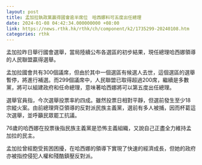 ```yaml
---
layout: post
title: 孟加拉執政黨贏得國會逾半席位　哈西娜料可五度出任總理
date: 2024-01-08 04:42:34.000000000 +08:00
link: https://news.rthk.hk/rthk/ch/component/k2/1735299-20240108.htm
categories: rthk
---
```


孟加拉昨日舉行國會選舉，當局陸續公布各選區的初步結果，現任總理哈西娜領導的人民聯盟贏得選舉。

孟加拉國會共有300個議席，但由於其中一個選區有候選人去世，這個選區的選舉暫停，將進行補選。而299個議席中，人民聯盟已取得超過200席，繼續是多數黨，將可以組建政府和任命總理，意味著哈西娜將可以第五度出任總理。

選舉官員指，今次選舉投票率約四成。雖然投票日相對平靜，但選前發生至少18宗縱火案。由前總理齊亞領導的反對派民族主義黨，選前有多人被捕，因而杯葛這次選舉，並呼籲民眾罷工抗議。

76歲的哈西娜在投票後指民族主義黨是恐怖主義組織，又說自己正盡全力維持孟加拉的民主。

孟加拉曾經飽受貧困困擾，在哈西娜的領導下實現了快速的經濟成長，但她的政府亦被指控侵犯人權和殘酷鎮壓反對派。
